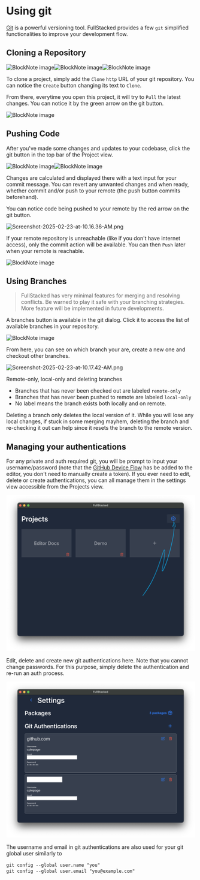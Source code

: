 # Using git

[Git](https://git-scm.com) is a powerful versioning tool. FullStacked provides a few `git` simplified functionalities to improve your development flow.

## Cloning a Repository

![BlockNote image](https://img.fullstacked.org/IMG_0537.png)![BlockNote image](https://img.fullstacked.org/Screenshot-2025-02-23-at-10.15.19-AM.png)![BlockNote image](https://img.fullstacked.org/Screenshot-2025-02-23-at-10.15.58-AM.png)

To clone a project, simply add the `Clone` `http` URL of your git repository. You can notice the `Create` button changing its text to `Clone`.

From there, everytime you open this project, it will try to `Pull` the latest changes. You can notice it by the green arrow on the git button.

![BlockNote image](https://img.fullstacked.org/IMG_0538.png)

## Pushing Code

After you've made some changes and updates to your codebase, click the git button in the top bar of the Project view.

![BlockNote image](https://img.fullstacked.org/IMG_0541.png)![BlockNote image](https://img.fullstacked.org/Screenshot-2025-02-23-at-10.16.31-AM.png)

Changes are calculated and displayed there with a text input for your commit message. You can revert any unwanted changes and when ready, whether commit and/or push to your remote (the push button commits beforehand).

You can notice code being pushed to your remote by the red arrow on the git button.

![Screenshot-2025-02-23-at-10.16.36-AM.png](https://img.fullstacked.org/Screenshot-2025-02-23-at-10.16.36-AM.png)

If your remote repository is unreachable (like if you don't have internet access), only the commit action will be available. You can then `Push` later when your remote is reachable.

![BlockNote image](https://img.fullstacked.org/IMG_0539.png)

## Using Branches

> FullStacked has very minimal features for merging and resolving conflicts. Be warned to play it safe with your branching strategies. More feature will be implemented in future developments.

A branches button is available in the git dialog. Click it to access the list of available branches in your repository.

![BlockNote image](https://img.fullstacked.org/IMG_0540.png)

From here, you can see on which branch your are, create a new one and checkout other branches.

![Screenshot-2025-02-23-at-10.17.42-AM.png](https://img.fullstacked.org/Screenshot-2025-02-23-at-10.17.42-AM.png)

Remote-only, local-only and deleting branches

*   Branches that has never been checked out are labeled `remote-only`
*   Branches that has never been pushed to remote are labeled `local-only`
*   No label means the branch exists both locally and on remote.

Deleting a branch only deletes the local version of it. While you will lose any local changes, if stuck in some merging mayhem, deleting the branch and re-checking it out can help since it resets the branch to the remote version.

## Managing your authentications

For any private and auth required git, you will be prompt to input your username/password (note that the [GitHub Device Flow](https://docs.github.com/en/apps/oauth-apps/building-oauth-apps/authorizing-oauth-apps#device-flow) has be added to the editor, you don't need to manually create a token). If you ever need to edit, delete or create authentications, you can all manage them in the settings view accessible from the Projects view.

![BlockNote image](/images/settings-button.png)

Edit, delete and create new git authentications here. Note that you cannot change passwords. For this purpose, simply delete the authentication and re-run an auth process.

![BlockNote image](/images/git/authentications.png)

The username and email in git authentications are also used for your git global user similarly to

```shellscript
git config --global user.name "you"
git config --global user.email "you@example.com"
```
